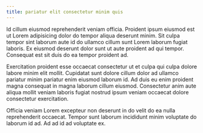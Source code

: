 ```yaml
---
title: pariatur elit consectetur minim quis
---
```


Id cillum eiusmod reprehenderit veniam officia. Proident ipsum eiusmod est ut Lorem adipisicing dolor do tempor aliqua deserunt minim. Sit culpa tempor sint laborum aute id do ullamco cillum sunt Lorem laborum fugiat laboris. Ex eiusmod deserunt dolor sunt ut aute proident ad qui tempor. Consequat est sit duis do ea tempor proident ad.

Exercitation proident esse occaecat consectetur ut et culpa qui culpa dolore labore minim elit mollit. Cupidatat sunt dolore cillum dolor ad ullamco pariatur minim pariatur enim eiusmod laborum id. Ad duis eu enim proident magna consequat in magna laborum cillum eiusmod. Consectetur anim aute aliqua mollit veniam laboris fugiat nostrud ipsum veniam occaecat dolore consectetur exercitation.

Officia veniam Lorem excepteur non deserunt in do velit do ea nulla reprehenderit occaecat. Tempor sunt laborum incididunt minim voluptate do laborum id ad. Ad ad id ad voluptate ex.